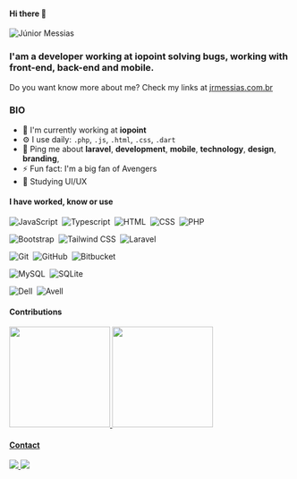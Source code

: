 #### Hi there 👋

![Júnior Messias](https://img.shields.io/badge/jr-messias-brightgreen)

### I'am a developer working at iopoint solving bugs, working with front-end, back-end and mobile.

Do you want know more about me? Check my links at <a href="https://www.jrmessias.com.br" target="_blank">jrmessias.com.br</a>

### BIO
- 🏢 I'm currently working at **iopoint**
- ⚙️ I use daily: `.php`, `.js`, `.html`, `.css`, `.dart`
- 💬 Ping me about **laravel**, **development**, **mobile**, **technology**, **design**, **branding**,
- ⚡️ Fun fact: I'm a big fan of Avengers
- 📖 Studying UI/UX

#### I have worked, know or use
![JavaScript](https://img.shields.io/badge/-JavaScript-252525?style=flat&logo=javascript)&nbsp;
![Typescript](https://img.shields.io/badge/-Typescript-252525?style=flat&logo=typescript)&nbsp;
![HTML](https://img.shields.io/badge/-HTML-252525?style=flat&logo=HTML5)&nbsp;
![CSS](https://img.shields.io/badge/-CSS-252525?style=flat&logo=CSS3&logoColor=1572B6)&nbsp;
![PHP](https://img.shields.io/badge/-PHP-252525?style=flat&logo=php)&nbsp;<br />

![Bootstrap](https://img.shields.io/badge/-Bootstrap-252525?style=flat&logo=bootstrap)&nbsp;
![Tailwind CSS](https://img.shields.io/badge/-Tailwindcss-252525?style=flat&logo=tailwindcss)&nbsp; 
![Laravel](https://img.shields.io/badge/-Laravel-252525?style=flat&logo=laravel)&nbsp;<br />

![Git](https://img.shields.io/badge/-Git-252525?style=flat&logo=git)&nbsp;
![GitHub](https://img.shields.io/badge/-GitHub-252525?style=flat&logo=github)&nbsp;
![Bitbucket](https://img.shields.io/badge/-Bitbucket-252525?style=flat&logo=bitbucket)&nbsp;<br />

![MySQL](https://img.shields.io/badge/-MySQL-252525?style=flat&logo=mysql)&nbsp;
![SQLite](https://img.shields.io/badge/-SQLite-252525?style=flat&logo=sqlite)&nbsp;

![Dell](https://img.shields.io/badge/-Dell-252525?style=flat&logo=dell)&nbsp;
![Avell](https://img.shields.io/badge/-Avell-252525?style=flat&logo=avell)&nbsp;

#### Contributions
<div>
<a href="https://github.com/jrmessias">
<img height="180em" src="https://github-readme-stats.vercel.app/api/top-langs/?username=jrmessias&layout=compact&langs_count=7&theme=dracula"/>
<img height="180em" src="https://github-readme-stats.vercel.app/api?username=jrmessias&show_icons=true&theme=dracula&include_all_commits=true&count_private=true"/>
</div>
  
#### Contact
<div>
<a href="https://instagram.com/jrmessias.dev" target="_blank">
  <img src="https://img.shields.io/badge/-Instagram-%23E4405F?style=for-the-badge&logo=instagram&logoColor=white"/>
</a>
<a href = "mailto:jrmessias@gmail.com" target="_blank">
<img src="https://img.shields.io/badge/Gmail-D14836?style=for-the-badge&logo=gmail&logoColor=white"/>
</a> 
</div>

